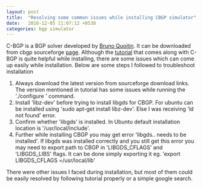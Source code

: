 ```yaml
---
layout: post
title:  "Resolving some common issues while installing CBGP simulator"
date:   2016-12-05 11:07:12 +0530
categories: bgp simulator
---
```



C-BGP is a BGP solver developed by [Bruno Quoitin][BQ-link]. It can be downloaded from cbgp sourceforge [page][cbgp-download-link]. 
Although the [tutorial][cbgp-tutorial-link] that comes along with C-BGP is quite helpful while installing, there are some issues which can come up easily while installation. Below are some steps I followed to troubleshoot installation

1. Always download the latest version from sourceforge download links. The version mentioned in tutorial has some issues while running the './configure ' command.
2. Install 'libz-dev' before trying to install libgds for CBGP. For ubuntu can be installed using 'sudo apt-get install libz-dev'. Else I was receiving 'ld not found' error.
3. Confirm whether 'libgds' is installed. In Ubuntu default installation location is '/usr/local/include'.
4. Further while installing CBGP you may get error 'libgds.. needs to be installed'. If libgds was installed correctly and you still get this error you may need to export path to CBGP in  'LIBGDS_CFLAGS' and 'LIBGDS_LIBS' flags. It can be done simply exporting it eg. 'export LIBGDS_CFLAGS =/usr/local/lib'

There were other issues I faced during installation, but most of them could be easily resolved by following tutorial properly or a simple google search.

[BQ-link]:http://staff.umh.ac.be/Quoitin.Bruno
[cbgp-download-link]:http://c-bgp.sourceforge.net/downloads.php
[cbgp-tutorial-link]: http://c-bgp.sourceforge.net/tutorial.php